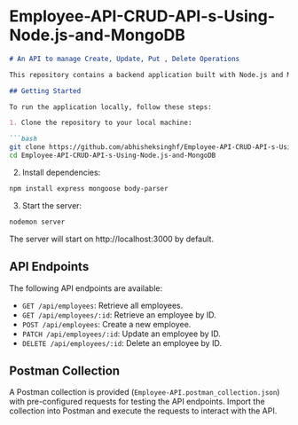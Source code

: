 # Employee-API-CRUD-API-s-Using-Node.js-and-MongoDB


```markdown
# An API to manage Create, Update, Put , Delete Operations

This repository contains a backend application built with Node.js and MongoDB for managing employees. It provides CRUD (Create, Read, Update, Delete) API endpoints for interacting with employee data.

## Getting Started

To run the application locally, follow these steps:

1. Clone the repository to your local machine:

```bash
git clone https://github.com/abhisheksinghf/Employee-API-CRUD-API-s-Using-Node.js-and-MongoDB.git
cd Employee-API-CRUD-API-s-Using-Node.js-and-MongoDB
```

2. Install dependencies:

```bash
npm install express mongoose body-parser
```

3. Start the server:

```bash
nodemon server
```

The server will start on http://localhost:3000 by default.

## API Endpoints

The following API endpoints are available:

- `GET /api/employees`: Retrieve all employees.
- `GET /api/employees/:id`: Retrieve an employee by ID.
- `POST /api/employees`: Create a new employee.
- `PATCH /api/employees/:id`: Update an employee by ID.
- `DELETE /api/employees/:id`: Delete an employee by ID.

## Postman Collection

A Postman collection is provided (`Employee-API.postman_collection.json`) with pre-configured requests for testing the API endpoints. Import the collection into Postman and execute the requests to interact with the API.
